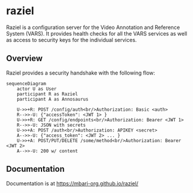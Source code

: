 # raziel

Raziel is a configuration server for the Video Annotation and Reference System (VARS). It provides health checks for all the VARS services as well as access to security keys for the individual services.

## Overview

Raziel provides a security handshake with the following flow:

```mermaid
sequenceDiagram 
    actor U as User
    participant R as Raziel
    participant A as Annosaurus

    U->>+R: POST /config/auth<br/>Authorization: Basic <auth>
    R-->>-U: {"accessToken": <JWT 1> }
    U->>+R: GET /config/endpoints<br/>Authorization: Bearer <JWT 1>
    R-->>-U: JSON with secrets
    U->>+A: POST /auth<br/>Authorization: APIKEY <secret>
    A-->>-U: {"access_token": <JWT 2> ... }
    U->>+A: POST/PUT/DELETE /some/method<br/>Authorization: Bearer <JWT 2>
    A-->>-U: 200 w/ content

```

## Documentation

Documentation is at <https://mbari-org.github.io/raziel/>